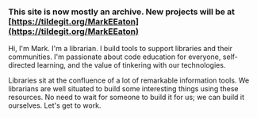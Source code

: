 ### This site is now mostly an archive. New projects will be at [https://tildegit.org/MarkEEaton](https://tildegit.org/MarkEEaton)

Hi, I'm Mark. I'm a librarian. I build tools to support libraries and their communities. I'm passionate about code education for everyone, self-directed learning, and the value of tinkering with our technologies. 

Libraries sit at the confluence of a lot of remarkable information tools. We librarians are well situated to build some interesting things using these resources. No need to wait for someone to build it for us; we can build it ourselves. Let's get to work.
